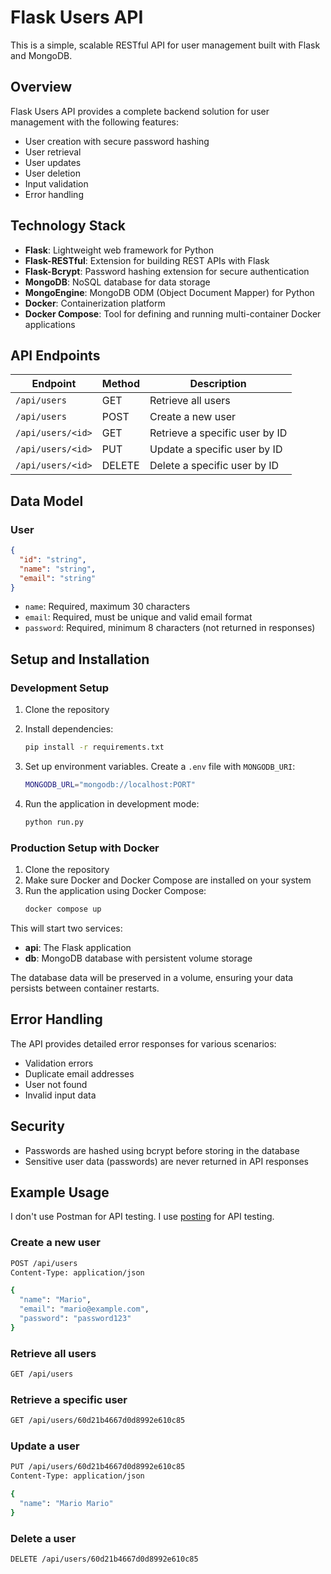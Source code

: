 # Flask Users API

This is a simple, scalable RESTful API for user management built with Flask and MongoDB.

## Overview

Flask Users API provides a complete backend solution for user management with the following features:

- User creation with secure password hashing
- User retrieval
- User updates
- User deletion
- Input validation
- Error handling

## Technology Stack

- **Flask**: Lightweight web framework for Python
- **Flask-RESTful**: Extension for building REST APIs with Flask
- **Flask-Bcrypt**: Password hashing extension for secure authentication
- **MongoDB**: NoSQL database for data storage
- **MongoEngine**: MongoDB ODM (Object Document Mapper) for Python
- **Docker**: Containerization platform
- **Docker Compose**: Tool for defining and running multi-container Docker applications

## API Endpoints

| Endpoint          | Method | Description                    |
| ----------------- | ------ | ------------------------------ |
| `/api/users`      | GET    | Retrieve all users             |
| `/api/users`      | POST   | Create a new user              |
| `/api/users/<id>` | GET    | Retrieve a specific user by ID |
| `/api/users/<id>` | PUT    | Update a specific user by ID   |
| `/api/users/<id>` | DELETE | Delete a specific user by ID   |

## Data Model

### User

```json
{
  "id": "string",
  "name": "string",
  "email": "string"
}
```

- `name`: Required, maximum 30 characters
- `email`: Required, must be unique and valid email format
- `password`: Required, minimum 8 characters (not returned in responses)

## Setup and Installation

### Development Setup

1. Clone the repository
2. Install dependencies:
   ```sh
   pip install -r requirements.txt
   ```
3. Set up environment variables. Create a `.env` file with `MONGODB_URI`:

   ```sh
   MONGODB_URL="mongodb://localhost:PORT"
   ```

4. Run the application in development mode:
   ```sh
   python run.py
   ```

### Production Setup with Docker

1. Clone the repository
2. Make sure Docker and Docker Compose are installed on your system
3. Run the application using Docker Compose:
   ```sh
   docker compose up
   ```

This will start two services:

- **api**: The Flask application
- **db**: MongoDB database with persistent volume storage

The database data will be preserved in a volume, ensuring your data persists between container restarts.

## Error Handling

The API provides detailed error responses for various scenarios:

- Validation errors
- Duplicate email addresses
- User not found
- Invalid input data

## Security

- Passwords are hashed using bcrypt before storing in the database
- Sensitive user data (passwords) are never returned in API responses

## Example Usage

I don't use Postman for API testing. I use [posting](https://github.com/darrenburns/posting) for API testing.

### Create a new user

```sh
POST /api/users
Content-Type: application/json

{
  "name": "Mario",
  "email": "mario@example.com",
  "password": "password123"
}
```

### Retrieve all users

```sh
GET /api/users
```

### Retrieve a specific user

```sh
GET /api/users/60d21b4667d0d8992e610c85
```

### Update a user

```sh
PUT /api/users/60d21b4667d0d8992e610c85
Content-Type: application/json

{
  "name": "Mario Mario"
}
```

### Delete a user

```sh
DELETE /api/users/60d21b4667d0d8992e610c85
```
